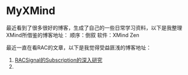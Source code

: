 # MyXMind
最近看到了很多很好的博客，生成了自己的一些日常学习资料，以下是我整理XMind所借鉴的博客地址：
顺序：倒叙
软件：XMind Zen 

最近一直在看RAC的文章，以下是我觉得受益匪浅的博客地址：
1. [RACSignal的Subscription的深入研究](https://tech.meituan.com/RAC_Signal_Subscription.html)
2. 






